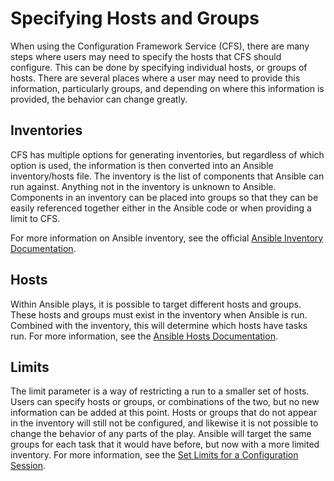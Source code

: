 # Specifying Hosts and Groups

When using the Configuration Framework Service (CFS), there are many steps where users may need to specify the hosts that CFS should configure.
This can be done by specifying individual hosts, or groups of hosts.
There are several places where a user may need to provide this information, particularly groups, and depending on where this information is provided, the behavior can change greatly.

## Inventories

CFS has multiple options for generating inventories, but regardless of which option is used, the information is then converted into an Ansible inventory/hosts file.
The inventory is the list of components that Ansible can run against.
Anything not in the inventory is unknown to Ansible.
Components in an inventory can be placed into groups so that they can be easily referenced together either in the Ansible code or when providing a limit to CFS.

For more information on Ansible inventory, see the official [Ansible Inventory Documentation](https://docs.ansible.com/ansible/latest/user_guide/intro_inventory.html).

## Hosts

Within Ansible plays, it is possible to target different hosts and groups.
These hosts and groups must exist in the inventory when Ansible is run.
Combined with the inventory, this will determine which hosts have tasks run.
For more information, see the [Ansible Hosts Documentation](https://docs.ansible.com/ansible/latest/user_guide/intro_patterns.html).

## Limits

The limit parameter is a way of restricting a run to a smaller set of hosts.
Users can specify hosts or groups, or combinations of the two, but no new information can be added at this point.
Hosts or groups that do not appear in the inventory will still not be configured, and likewise it is not possible to change the behavior of any parts of the play.
Ansible will target the same groups for each task that it would have before, but now with a more limited inventory.
For more information, see the [Set Limits for a Configuration Session](Set_Limits_for_a_Configuration_Session.md).
